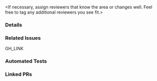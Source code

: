 <If necessary, assign reviewers that know the area or changes well. Feel free to tag any additional reviewers you see fit.>

### Details
<Explanation of the change or anything fishy that is going on>

### Related Issues
<Please replace GH_LINK with the link to the GitHub issue this Pull Request is related to>
GH_LINK

### Automated Tests
<!---
Most changes to Onyx should have an accompanying tests. Describe the tests you added or if no tests were added an explanation about why one was not needed.
--->

### Linked PRs
<!---
Please include links to any update PRs in repos that must change their package.json version.
--->
